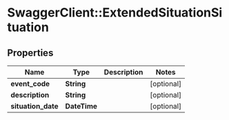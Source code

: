 # SwaggerClient::ExtendedSituationSituation

## Properties
Name | Type | Description | Notes
------------ | ------------- | ------------- | -------------
**event_code** | **String** |  | [optional] 
**description** | **String** |  | [optional] 
**situation_date** | **DateTime** |  | [optional] 


